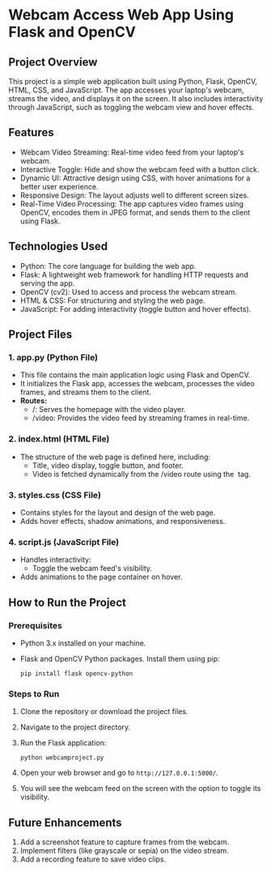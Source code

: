 # Webcam Access Web App Using Flask and OpenCV
## Project Overview
This project is a simple web application built using Python, Flask, OpenCV, HTML, CSS, and JavaScript. The app accesses your laptop's webcam, streams the video, and displays it on the screen. It also includes interactivity through JavaScript, such as toggling the webcam view and hover effects.

## Features
* Webcam Video Streaming: Real-time video feed from your laptop's webcam.
* Interactive Toggle: Hide and show the webcam feed with a button click.
* Dynamic UI: Attractive design using CSS, with hover animations for a better user experience.
* Responsive Design: The layout adjusts well to different screen sizes.
* Real-Time Video Processing: The app captures video frames using OpenCV, encodes them in JPEG format, and sends them to the client using Flask.
## Technologies Used
* Python: The core language for building the web app.
* Flask: A lightweight web framework for handling HTTP requests and serving the app.
* OpenCV (cv2): Used to access and process the webcam stream.
* HTML & CSS: For structuring and styling the web page.
* JavaScript: For adding interactivity (toggle button and hover effects).
## Project Files
### 1. app.py (Python File)
* This file contains the main application logic using Flask and OpenCV.
* It initializes the Flask app, accesses the webcam, processes the video frames, and streams them to the client.
* **Routes:**
  * /: Serves the homepage with the video player.
  * /video: Provides the video feed by streaming frames in real-time.
### 2. index.html (HTML File)
* The structure of the web page is defined here, including:
  * Title, video display, toggle button, and footer.
  * Video is fetched dynamically from the /video route using the <img> tag.
### 3. styles.css (CSS File)
* Contains styles for the layout and design of the web page.
* Adds hover effects, shadow animations, and responsiveness.
### 4. script.js (JavaScript File)
* Handles interactivity:
  * Toggle the webcam feed's visibility.
* Adds animations to the page container on hover.
## How to Run the Project
### Prerequisites
* Python 3.x installed on your machine.
* Flask and OpenCV Python packages. Install them using pip:
  
  `pip install flask opencv-python`
### Steps to Run
1. Clone the repository or download the project files.
2. Navigate to the project directory.
3. Run the Flask application:

   `python webcamproject.py`
4. Open your web browser and go to `http://127.0.0.1:5000/`.
5. You will see the webcam feed on the screen with the option to toggle its visibility.
## Future Enhancements
1. Add a screenshot feature to capture frames from the webcam.
2. Implement filters (like grayscale or sepia) on the video stream.
3. Add a recording feature to save video clips.
